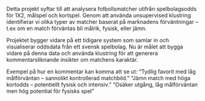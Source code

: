 Detta projekt syftar till att analysera fotbollsmatcher utifrån spelbolagsodds för 1X2, målspel och kortspel. Genom att använda unsupervised klustring identifierar vi olika typer av matcher baserat på marknadens förväntningar – t.ex om en match förväntas bli målrik, fysisk, eller jämn.

Projektet bygger vidare på ett tidigare system som samlar in och visualiserar oddsdata från ett svensk spelbolag. Nu är målet att bygga vidare på denna data och använda klustring för att generera kommentarsliknande insikter om matchens karaktär.

Exempel på hur en kommentar kan komma att se ut:
“Tydlig favorit med låg målförväntan – sannolikt kontrollerad matchbild.” 
“Jämn match med höga kortodds – potentiellt fysisk och intensiv.” 
“Osäker utgång, låg målförväntan men hög potential för fysisks spel"